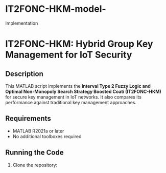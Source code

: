# IT2FONC-HKM-model-
Implementation
# IT2FONC-HKM: Hybrid Group Key Management for IoT Security

## Description
This MATLAB script implements the **Interval Type 2 Fuzzy Logic and Optimal Non-Monopoly Search Strategy Boosted Coati (IT2FONC-HKM)** for secure key management in IoT networks. It also compares its performance against traditional key management approaches.

## Requirements
- MATLAB R2021a or later
- No additional toolboxes required

## Running the Code
1. Clone the repository:
